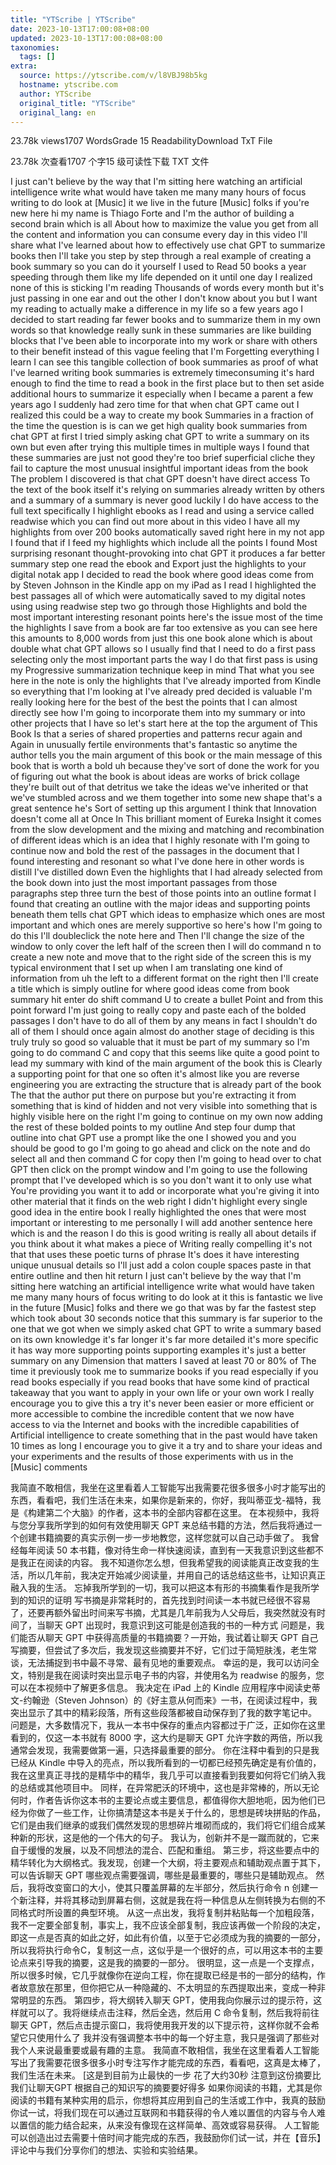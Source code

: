 ```yaml
---
title: "YTScribe | YTScribe"
date: 2023-10-13T17:00:08+08:00
updated: 2023-10-13T17:00:08+08:00
taxonomies:
  tags: []
extra:
  source: https://ytscribe.com/v/l8VBJ98b5kg
  hostname: ytscribe.com
  author: YTScribe
  original_title: "YTScribe"
  original_lang: en
---
```


23.78k views1707 WordsGrade 15 ReadabilityDownload TxT File  

23.78k 次查看1707 个字15 级可读性下载 TXT 文件

I just can't believe by the way that I'm sitting here watching an artificial intelligence write what would have taken me many many hours of focus writing to do look at \[Music\] it we live in the future \[Music\] folks if you're new here hi my name is Thiago Forte and I'm the author of building a second brain which is all About how to maximize the value you get from all the content and information you can consume every day in this video I'll share what I've learned about how to effectively use chat GPT to summarize books then I'll take you step by step through a real example of creating a book summary so you can do it yourself I used to Read 50 books a year speeding through them like my life depended on it until one day I realized none of this is sticking I'm reading Thousands of words every month but it's just passing in one ear and out the other I don't know about you but I want my reading to actually make a difference in my life so a few years ago I decided to start reading far fewer books and to summarize them in my own words so that knowledge really sunk in these summaries are like building blocks that I've been able to incorporate into my work or share with others to their benefit instead of this vague feeling that I'm Forgetting everything I learn I can see this tangible collection of book summaries as proof of what I've learned writing book summaries is extremely timeconsuming it's hard enough to find the time to read a book in the first place but to then set aside additional hours to summarize it especially when I became a parent a few years ago I suddenly had zero time for that when chat GPT came out I realized this could be a way to create my book Summaries in a fraction of the time the question is is can we get high quality book summaries from chat GPT at first I tried simply asking chat GPT to write a summary on its own but even after trying this multiple times in multiple ways I found that these summaries are just not good they're too brief superficial cliche they fail to capture the most unusual insightful important ideas from the book The problem I discovered is that chat GPT doesn't have direct access To the text of the book itself it's relying on summaries already written by others and a summary of a summary is never good luckily I do have access to the full text specifically I highlight ebooks as I read and using a service called readwise which you can find out more about in this video I have all my highlights from over 200 books automatically saved right here in my not app I found that if I feed my highlights which include all the points I found Most surprising resonant thought-provoking into chat GPT it produces a far better summary step one read the ebook and Export just the highlights to your digital notak app I decided to read the book where good ideas come from by Steven Johnson in the Kindle app on my iPad as I read I highlighted the best passages all of which were automatically saved to my digital notes using using readwise step two go through those Highlights and bold the most important interesting resonant points here's the issue most of the time the highlights I save from a book are far too extensive as you can see here this amounts to 8,000 words from just this one book alone which is about double what chat GPT allows so I usually find that I need to do a first pass selecting only the most important parts the way I do that first pass is using my Progressive summarization technique keep in mind That what you see here in the note is only the highlights that I've already imported from Kindle so everything that I'm looking at I've already pred decided is valuable I'm really looking here for the best of the best the points that I can almost directly see how I'm going to incorporate them into my summary or into other projects that I have so let's start here at the top the argument of This Book Is that a series of shared properties and patterns recur again and Again in unusually fertile environments that's fantastic so anytime the author tells you the main argument of this book or the main message of this book that is worth a bold uh because they've sort of done the work for you of figuring out what the book is about ideas are works of brick collage they're built out of that detritus we take the ideas we've inherited or that we've stumbled across and we them together into some new shape that's a great sentence he's Sort of setting up this argument I think that Innovation doesn't come all at Once In This brilliant moment of Eureka Insight it comes from the slow development and the mixing and matching and recombination of different ideas which is an idea that I highly resonate with I'm going to continue now and bold the rest of the passages in the document that I found interesting and resonant so what I've done here in other words is distill I've distilled down Even the highlights that I had already selected from the book down into just the most important passages from those paragraphs step three turn the best of those points into an outline format I found that creating an outline with the major ideas and supporting points beneath them tells chat GPT which ideas to emphasize which ones are most important and which ones are merely supportive so here's how I'm going to do this I'll doubleclick the note here and Then I'll change the size of the window to only cover the left half of the screen then I will do command n to create a new note and move that to the right side of the screen this is my typical environment that I set up when I am translating one kind of information from uh the left to a different format on the right then I'll create a title which is simply outline for where good ideas come from book summary hit enter do shift command U to create a bullet Point and from this point forward I'm just going to really copy and paste each of the bolded passages I don't have to do all of them by any means in fact I shouldn't do all of them I should once again almost do another stage of deciding is this truly truly so good so valuable that it must be part of my summary so I'm going to do command C and copy that this seems like quite a good point to lead my summary with kind of the main argument of the book this is Clearly a supporting point for that one so often it's almost like you are reverse engineering you are extracting the structure that is already part of the book The that the author put there on purpose but you're extracting it from something that is kind of hidden and not very visible into something that is highly visible here on the right I'm going to continue on my own now adding the rest of these bolded points to my outline And step four dump that outline into chat GPT use a prompt like the one I showed you and you should be good to go I'm going to go ahead and click on the note and do select all and then command C for copy then I'm going to head over to chat GPT then click on the prompt window and I'm going to use the following prompt that I've developed which is so you don't want it to only use what You're providing you want it to add or incorporate what you're giving it into other material that it finds on the web right I didn't highlight every single good idea in the entire book I really highlighted the ones that were most important or interesting to me personally I will add another sentence here which is and the reason I do this is good writing is really all about details if you think about it what makes a piece of Writing really compelling it's not that that uses these poetic turns of phrase It's does it have interesting unique unusual details so I'll just add a colon couple spaces paste in that entire outline and then hit return I just can't believe by the way that I'm sitting here watching an artificial intelligence write what would have taken me many many hours of focus writing to do look at it this is fantastic we live in the future \[Music\] folks and there we go that was by far the fastest step which took about 30 seconds notice that this summary is far superior to the one that we got when we simply asked chat GPT to write a summary based on its own knowledge it's far longer it's far more detailed it's more specific it has way more supporting points supporting examples it's just a better summary on any Dimension that matters I saved at least 70 or 80% of The time it previously took me to summarize books if you read especially if you read books especially if you read books that have some kind of practical takeaway that you want to apply in your own life or your own work I really encourage you to give this a try it's never been easier or more efficient or more accessible to combine the incredible content that we now have access to via the Internet and books with the incredible capabilities of Artificial intelligence to create something that in the past would have taken 10 times as long I encourage you to give it a try and to share your ideas and your experiments and the results of those experiments with us in the \[Music\] comments  

我简直不敢相信，我坐在这里看着人工智能写出我需要花很多很多小时才能写出的东西，看看吧，我们生活在未来，如果你是新来的，你好，我叫蒂亚戈-福特，我是《构建第二个大脑》的作者，这本书的全部内容都在这里。 在本视频中，我将与您分享我所学到的如何有效使用聊天 GPT 来总结书籍的方法，然后我将通过一个创建书籍摘要的真实示例一步一步地教您，这样您就可以自己动手做了。 我曾经每年阅读 50 本书籍，像对待生命一样快速阅读，直到有一天我意识到这些都不是我正在阅读的内容。 我不知道你怎么想，但我希望我的阅读能真正改变我的生活，所以几年前，我决定开始减少阅读量，并用自己的话总结这些书，让知识真正融入我的生活。 忘掉我所学到的一切，我可以把这本有形的书摘集看作是我所学到的知识的证明 写书摘是非常耗时的，首先找到时间读一本书就已经很不容易了，还要再额外留出时间来写书摘，尤其是几年前我为人父母后，我突然就没有时间了，当聊天 GPT 出现时，我意识到这可能是创造我的书的一种方式 问题是，我们能否从聊天 GPT 中获得高质量的书籍摘要？一开始，我试着让聊天 GPT 自己写摘要，但尝试了多次后，我发现这些摘要并不好，它们过于简短肤浅，老生常谈，无法捕捉到书中最不寻常、最有见地的重要观点。 幸运的是，我可以访问全文，特别是我在阅读时突出显示电子书的内容，并使用名为 readwise 的服务，您可以在本视频中了解更多信息。 我决定在 iPad 上的 Kindle 应用程序中阅读史蒂文-约翰逊（Steven Johnson）的《好主意从何而来》一书，在阅读过程中，我突出显示了其中的精彩段落，所有这些段落都被自动保存到了我的数字笔记中。 问题是，大多数情况下，我从一本书中保存的重点内容都过于广泛，正如你在这里看到的，仅这一本书就有 8000 字，这大约是聊天 GPT 允许字数的两倍，所以我通常会发现，我需要做第一遍，只选择最重要的部分。 你在注释中看到的只是我已经从 Kindle 中导入的亮点，所以我所看到的一切都已经预先确定是有价值的，我在这里真正寻找的是精华中的精华，我几乎可以直接看到我要如何将它们纳入我的总结或其他项目中。 同样，在异常肥沃的环境中，这也是非常棒的，所以无论何时，作者告诉你这本书的主要论点或主要信息，都值得你大胆地呃，因为他们已经为你做了一些工作，让你搞清楚这本书是关于什么的，思想是砖块拼贴的作品，它们是由我们继承的或我们偶然发现的思想碎片堆砌而成的，我们将它们组合成某种新的形状，这是他的一个伟大的句子。 我认为，创新并不是一蹴而就的，它来自于缓慢的发展，以及不同想法的混合、匹配和重组。 第三步，将这些要点中的精华转化为大纲格式。我发现，创建一个大纲，将主要观点和辅助观点置于其下，可以告诉聊天 GPT 哪些观点需要强调，哪些是最重要的，哪些只是辅助观点。 然后，我将改变窗口的大小，使其只覆盖屏幕的左半部分，然后执行命令 n 创建一个新注释，并将其移动到屏幕右侧，这就是我在将一种信息从左侧转换为右侧的不同格式时所设置的典型环境。 从这一点出发，我将复制并粘贴每一个加粗段落，我不一定要全部复制，事实上，我不应该全部复制，我应该再做一个阶段的决定，即这一点是否真的如此之好，如此有价值，以至于它必须成为我的摘要的一部分，所以我将执行命令C，复制这一点，这似乎是一个很好的点，可以用这本书的主要论点来引导我的摘要，这是我的摘要的一部分。 很明显，这一点是一个支撑点，所以很多时候，它几乎就像你在逆向工程，你在提取已经是书的一部分的结构，作者故意放在那里，但你把它从一种隐藏的、不太明显的东西提取出来，变成一种非常明显的东西。 第四步，将大纲转入聊天 GPT，使用我向你展示过的提示符，这样就可以了。我将继续点击注释，然后全选，然后用 C 命令复制，然后我将前往聊天 GPT，然后点击提示窗口，我将使用我开发的以下提示符，这样你就不会希望它只使用什么了 我并没有强调整本书中的每一个好主意，我只是强调了那些对我个人来说最重要或最有趣的主意。 我简直不敢相信，我坐在这里看着人工智能写出了我需要花很多很多小时专注写作才能完成的东西，看看吧，这真是太棒了，我们生活在未来。 \[这是到目前为止最快的一步 花了大约30秒 注意到这份摘要比我们让聊天GPT 根据自己的知识写的摘要要好得多 如果你阅读的书籍，尤其是你阅读的书籍有某种实用的启示，你想将其应用到自己的生活或工作中，我真的鼓励你试一试，将我们现在可以通过互联网和书籍获得的令人难以置信的内容与令人难以置信的能力结合起来，从来没有像现在这样简单、高效或容易获得。 人工智能可以创造出过去需要十倍时间才能完成的东西，我鼓励你们试一试，并在【音乐】评论中与我们分享你们的想法、实验和实验结果。
